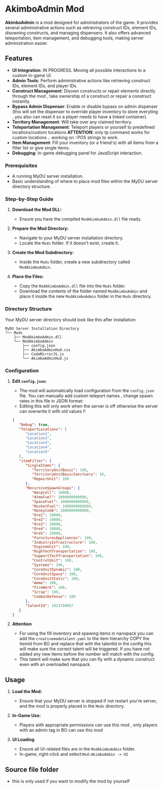# AkimboAdmin Mod

**AkimboAdmin** is a mod designed for administrators of the game. It provides several administrative actions such as retrieving construct IDs, element IDs, disowning constructs, and managing dispensers. It also offers advanced teleportation, item management, and debugging tools, making server administration easier.

## Features

-  **UI Integration**: IN PROGRESS. Moving all possible interactions to a custom in-game UI.
-  **Admin Tools**: Perform administrative actions like retrieving construct IDs, element IDs, and player IDs.
-  **Construct Management**: Disown constructs or repair elements directly through the mod , take ownership of a construct or repair a construct instantly.
-  **Bypass Admin Dispenser**: Enable or disable bypass on admin dispenser (this will set the dispenser to override player inventory to store everyting , you also can reset it so a player needs to have a linked container).
-  **Territory Management**: Will take over any claimed territory.
-  **Teleportation Management**: Teleport players or yourself to predefined locations/custom locations **ATTENTION**: only tp command works for custom locations .. working on ::POS strings to work.
-  **Item Management**: Fill your inventory (or a friend's) with all items from a filter list or give single items.
-  **Debugging**: In-game debugging panel for JavaScript interaction.

### Prerequisites

-  A running MyDU server installation.
-  Basic understanding of where to place mod files within the MyDU server directory structure.

### Step-by-Step Guide

1. **Download the Mod DLL:**

   -  Ensure you have the compiled `ModAkimboAdmin.dll` file ready.

2. **Prepare the Mod Directory:**

   -  Navigate to your MyDU server installation directory.
   -  Locate the `Mods` folder. If it doesn't exist, create it.

3. **Create the Mod Subdirectory:**
   -  Inside the `Mods` folder, create a new subdirectory called `ModAkimboAdmin`.
4. **Place the Files:**
   -  Copy the `ModAkimboAdmin.dll` file into the `Mods` folder.
   -  Download the contents of the folder named `ModAkimboAdmin` and place it inside the new `ModAkimboAdmin` folder in the `Mods` directory.

### Directory Structure

Your MyDU server directory should look like this after installation:

```
MyDU Server Installation Directory
└── Mods
    ├── ModAkimboAdmin.dll
    └── ModAkimboAdmin
        ├── config.json
        ├── AkimboAdminHud.css
        ├── CodeMirrorJS.js
        └── AkimboAdminHud.js

```

### Configuration

1. **Edit `config.json`:**

   -  The mod will automatically load configuration from the `config.json` file. You can manually add custom teleport names , change spawn rates in this file in JSON format:
   -  Editing this will only work when the server is off otherwise the server can overwrite it with old values !!

   ```json
   {
      "Debug": true,
      "TeleportLocations": [
         "Location1",
         "Location2",
         "Location3",
         "Location4",
         "Location5"
      ],
      "itemFilter": {
         "SingleItems": {
            "TerritoryUnitBasic": 100,
            "TerritoryUnitBasicSanctuary": 10,
            "RepairUnit": 100
         },
         "RecursiveSpawnGroups": {
            "WarpCell": 10000,
            "AtmoFuel": 1000000000000,
            "SpaceFuel": 1000000000000,
            "RocketFuel": 1000000000000,
            "HoneyComb": 1000000000000,
            "Ore1": 10000,
            "Ore2": 10000,
            "Ore3": 10000,
            "Ore4": 10000,
            "Ore5": 10000,
            "FurnituresAppliances": 100,
            "IndustryInfrastructure": 100,
            "EngineUnit": 100,
            "HighTechTransportation": 100,
            "SupportTechTransportation": 100,
            "ControlUnit": 100,
            "Systems": 100,
            "CoreUnitDynamic": 100,
            "CoreUnitSpace": 100,
            "CoreUnitStatic": 100,
            "Ammo": 100,
            "FireWork": 100,
            "Scrap": 100,
            "CombatDefense": 100
         },
         "talentId": 1023700067
      }
   }
   ```

2. **Attention**
   -  For using the fill inventory and spawing items in nanopack you can add the `creativemodetalent.yaml` to the item hierarchy COPY the itemId from BO and replace that with the talentId in the config this will make sure the correct talent will be triggered. If you have not added any new items before the number will match with the config.
   -  This talent will make sure that you can fly with a dynamic construct even with an overloaded nanopack.

## Usage

1. **Load the Mod:**
   -  Ensure that your MyDU server is stopped if not restart you're server, and the mod is properly placed in the `Mods` directory.
2. **In-Game Use:**

   -  Players with appropriate permissions can use this mod , only players with an admin tag in BO can use this mod

3. **UI Loading**
   -  Ensure all UI-related files are in the `ModAkimboAdmin` folder.
   -  In-game, right-click and select:`Mod:AkimboAdmin -> UI`

## Source file folder

-  this is only used if you want to modify the mod by yourself
